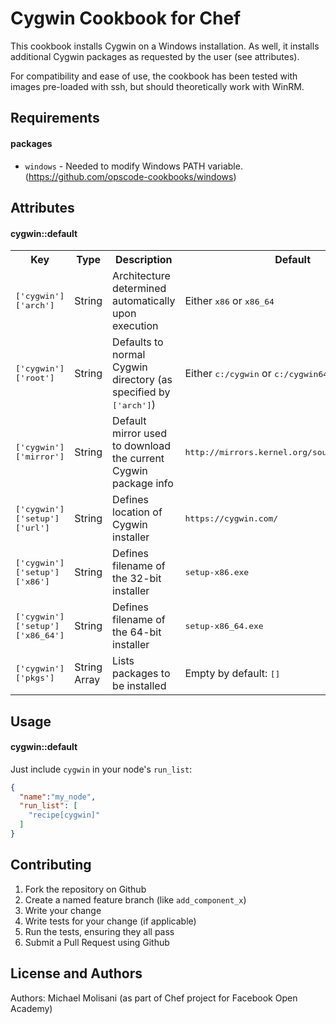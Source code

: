Cygwin Cookbook for Chef
========================

This cookbook installs Cygwin on a Windows installation. As well, it installs additional Cygwin packages as requested by the user (see attributes).

For compatibility and ease of use, the cookbook has been tested with images pre-loaded with ssh, but should theoretically work with WinRM.

Requirements
------------

#### packages
- `windows` - Needed to modify Windows PATH variable. (https://github.com/opscode-cookbooks/windows) 

Attributes
----------

#### cygwin::default
<table>
  <tr>
    <th>Key</th>
    <th>Type</th>
    <th>Description</th>
    <th>Default</th>
  </tr>
  <tr>
    <td><tt>['cygwin']['arch']</tt></td>
    <td>String</td>
    <td>Architecture determined automatically upon execution</td>
    <td>Either <tt>x86</tt> or <tt>x86_64</tt></td>
  </tr>
  <tr>
    <td><tt>['cygwin']['root']</tt></td>
    <td>String</td>
    <td>Defaults to normal Cygwin directory (as specified by <tt>['arch']</tt>)</td>
    <td>Either <tt>c:/cygwin</tt> or <tt>c:/cygwin64</tt></td>
  </tr>
  <tr>
    <td><tt>['cygwin']['mirror']</tt></td>
    <td>String</td>
    <td>Default mirror used to download the current Cygwin package info</td>
    <td><tt>http://mirrors.kernel.org/sourceware/cygwin/</tt></td>
  </tr>
  <tr>
    <td><tt>['cygwin']['setup']['url']</tt></td>
    <td>String</td>
    <td>Defines location of Cygwin installer</td>
    <td><tt>https://cygwin.com/</tt></td>
  </tr>
  <tr>
    <td><tt>['cygwin']['setup']['x86']</tt></td>
    <td>String</td>
    <td>Defines filename of the 32-bit installer</td>
    <td><tt>setup-x86.exe</tt></td>
  </tr>
  <tr>
    <td><tt>['cygwin']['setup']['x86_64']</tt></td>
    <td>String</td>
    <td>Defines filename of the 64-bit installer</td>
    <td><tt>setup-x86_64.exe</tt></td>
  </tr>
  <tr>
    <td><tt>['cygwin']['pkgs']</tt></td>
    <td>String Array</td>
    <td>Lists packages to be installed</td>
    <td>Empty by default: <tt>[]</tt></td>
  </tr>
</table>

Usage
-----
#### cygwin::default

Just include `cygwin` in your node's `run_list`:

```json
{
  "name":"my_node",
  "run_list": [
    "recipe[cygwin]"
  ]
}
```

Contributing
------------

1. Fork the repository on Github
2. Create a named feature branch (like `add_component_x`)
3. Write your change
4. Write tests for your change (if applicable)
5. Run the tests, ensuring they all pass
6. Submit a Pull Request using Github


License and Authors
-------------------
Authors: Michael Molisani (as part of Chef project for Facebook Open Academy)
